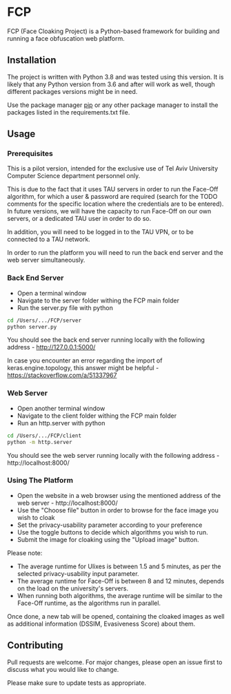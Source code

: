 # FCP

FCP (Face Cloaking Project) is a Python-based framework for building and running a face obfuscation web platform.

## Installation

The project is written with Python 3.8 and was tested using this version. It is likely that any Python version from 3.6
and after will work as well, though different packages versions might be in need.

Use the package manager [pip](https://pip.pypa.io/en/stable/) or any other package manager to install the packages
listed in the requirements.txt file.

## Usage

### Prerequisites

This is a pilot version, intended for the exclusive use of Tel Aviv University Computer Science department personnel
only.

This is due to the fact that it uses TAU servers in order to run the Face-Off algorithm, for which a user & password are
required (search for the TODO comments for the specific location where the credentials are to be entered). In future
versions, we will have the capacity to run Face-Off on our own servers, or a dedicated TAU user in order to do so.

In addition, you will need to be logged in to the TAU VPN, or to be connected to a TAU network.

In order to run the platform you will need to run the back end server and the web server simultaneously.

### Back End Server

* Open a terminal window
* Navigate to the server folder withing the FCP main folder
* Run the server.py file with python

```bash
cd /Users/.../FCP/server
python server.py
``` 

You should see the back end server running locally with the following address - http://127.0.0.1:5000/

In case you encounter an error regarding the import of keras.engine.topology, this answer might be helpful - https://stackoverflow.com/a/51337967

### Web Server

* Open another terminal window
* Navigate to the client folder withing the FCP main folder
* Run an http.server with python

```bash
cd /Users/.../FCP/client
python -m http.server
```

You should see the web server running locally with the following address - http://localhost:8000/

### Using The Platform

* Open the website in a web browser using the mentioned address of the web server - http://localhost:8000/
* Use the "Choose file" button in order to browse for the face image you wish to cloak
* Set the privacy-usability parameter according to your preference
* Use the toggle buttons to decide which algorithms you wish to run.
* Submit the image for cloaking using the "Upload image" button.

Please note:

* The average runtime for Ulixes is between 1.5 and 5 minutes, as per the selected privacy-usability input parameter.
* The average runtime for Face-Off is between 8 and 12 minutes, depends on the load on the university's servers.
* When running both algorithms, the average runtime will be similar to the Face-Off runtime, as the algorithms run in
  parallel.

Once done, a new tab will be opened, containing the cloaked images as well as additional information (DSSIM, Evasiveness
Score) about them.

## Contributing

Pull requests are welcome. For major changes, please open an issue first to discuss what you would like to change.

Please make sure to update tests as appropriate.
